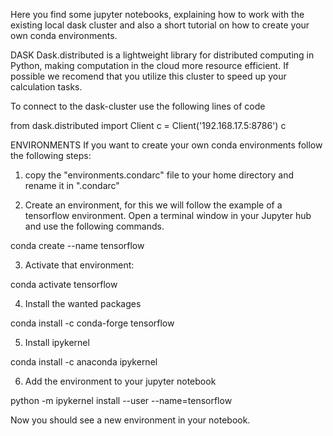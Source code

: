 Here you find some jupyter notebooks, explaining how to work with the existing local dask cluster and also a short tutorial on how to create your own conda environments. 

DASK
Dask.distributed is a lightweight library for distributed computing in Python, making computation in the cloud more resource efficient. If possible we recomend that you utilize this cluster to speed up your calculation tasks.

To connect to the dask-cluster use the following lines of code 

from dask.distributed import Client
c = Client('192.168.17.5:8786')
c

ENVIRONMENTS
If you want to create your own conda environments follow the following steps: 

1. copy the "environments.condarc" file to your home directory and rename it in ".condarc"


2. Create an environment, for this we will follow the example of a tensorflow environment. Open a terminal window in your Jupyter hub and use the following commands.

conda create --name tensorflow


3. Activate that environment: 

conda activate tensorflow


4. Install the wanted packages

conda install -c conda-forge tensorflow


5. Install ipykernel

conda install -c anaconda ipykernel


6. Add the environment to your jupyter notebook

python -m ipykernel install --user --name=tensorflow


Now you should see a new environment in your notebook. 
